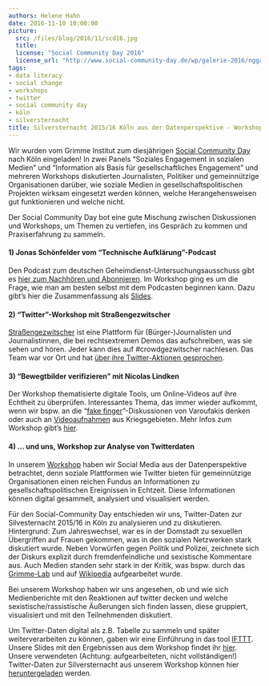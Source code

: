 ```yaml
---
authors: Helene Hahn
date: 2016-11-10 10:00:00
picture:
  src: /files/blog/2016/11/scd16.jpg
  title: 
  license: "Social Community Day 2016"
  license_url: "http://www.social-community-day.de/wp/galerie-2016/nggallery/social-community-day-2016/scday16-workshop-daten-visualisieren"
tags:
- data literacy
- social change
- workshops
- twitter
- social community day
- köln
- silversternacht
title: Silversternacht 2015/16 Köln aus der Datenperspektive - Workshop beim Social Community Day 
---
```


Wir wurden vom Grimme Institut zum diesjährigen [Social Community Day](http://www.social-community-day.de/) nach Köln eingeladen! In zwei Panels “Soziales Engagement in sozialen Medien” und “Information als Basis für gesellschaftliches Engagement” und mehreren Workshops diskutierten Journalisten, Politiker und gemeinnützige Organisationen darüber, wie soziale Medien in gesellschaftspolitischen Projekten wirksam eingesetzt werden können, welche Herangehensweisen gut funktionieren und welche nicht. 
<br/>

Der Social Community Day bot eine gute Mischung zwischen Diskussionen und Workshops, um Themen zu vertiefen, ins Gespräch zu kommen und Praxiserfahrung zu sammeln.

#### 1) Jonas Schönfelder vom “Technische Aufklärung”-Podcast 

Den Podcast zum deutschen Geheimdienst-Untersuchungsausschuss gibt es [hier zum Nachhören und Abonnieren](https://technische-aufklaerung.de/). Im Workshop ging es um die Frage, wie man am besten selbst mit dem Podcasten beginnen kann. Dazu gibt’s hier die Zusammenfassung als [Slides](https://jonas-schoenfelder.de/workshop/).

#### 2) “Twitter”-Workshop mit Straßengezwitscher

[Straßengezwitscher](https://www.strassengezwitscher.de/) ist eine Plattform für (Bürger-)Journalisten und Journalistinnen, die bei rechtsextremen Demos das aufschreiben, was sie sehen und hören. Jeder kann dies auf #crowdgezwitscher nachlesen. Das Team war vor Ort und hat [über ihre Twitter-Aktionen gesprochen](http://www.social-community-day.de/wp/2940/workshop-twitter-strassengezwitscher/).

#### 3) “Bewegtbilder verifizieren” mit Nicolas Lindken

Der Workshop thematisierte digitale Tools, um Online-Videos auf ihre Echtheit zu überprüfen. Interessantes Thema, das immer wieder aufkommt, wenn wir bspw. an die “[fake finger](https://www.youtube.com/watch?v=Vx-1LQu6mAE)”-Diskussionen von Varoufakis denken oder auch an [Videoaufnahmen](https://www.youtube.com/watch?v=b6A6twUGIbY) aus Kriegsgebieten.
Mehr Infos zum Workshop gibt’s [hier](http://www.social-community-day.de/wp/2946/workshop-fake-bewegtbild-verifizieren/). 

#### 4) … und uns, Workshop zur Analyse von Twitterdaten

In unserem [Workshop](http://www.social-community-day.de/wp/2957/workshop-daten-visualisieren/) haben wir Social Media aus der Datenperspektive betrachtet, denn soziale Plattformen wie Twitter bieten für gemeinnützige Organisationen einen reichen Fundus an Informationen zu gesellschaftspolitischen Ereignissen in Echtzeit. Diese Informationen können digital gesammelt, analysiert und visualisiert werden. 


Für den Social-Community Day entschieden wir uns, Twitter-Daten zur Silvesternacht 2015/16 in Köln zu analysieren und zu diskutieren. Hintergrund: Zum Jahreswechsel, war es in der Domstadt zu sexuellen Übergriffen auf Frauen gekommen, was in den sozialen Netzwerken stark diskutiert wurde. Neben Vorwürfen gegen Politik und Polizei, zeichnete sich der Diskurs explizit durch fremdenfeindliche und sexistische Kommentare aus. Auch Medien standen sehr stark in der Kritik, was bspw. durch das [Grimme-Lab](http://www.grimme-lab.de/2015/05/03/vertrauenskrise-der-medien/) und auf [Wikipedia](https://de.wikipedia.org/wiki/Sexuelle_%C3%9Cbergriffe_in_der_Silvesternacht_2015/16#Erg.C3.A4nzende_Literatur) aufgearbeitet wurde. 


Bei unserem Workshop haben wir uns angesehen, ob und wie sich Medienberichte mit den Reaktionen auf twitter decken und welche sexistische/rassistische Äußerungen sich finden lassen, diese gruppiert, visualisiert und mit den Teilnehmenden diskutiert. 


Um Twitter-Daten digital als z.B. Tabelle zu sammeln und später weiterverarbeiten zu können, gaben wir eine Einführung in das tool [IFTTT](https://ifttt.com/discover). Unsere Slides mit den Ergebnissen aus dem Workshop findet ihr [hier](/files/downloads/workshops/socialcommunityday-2016.pdf). Unsere verwendeten (Achtung: aufgearbeiteten, nicht vollständigen!) Twitter-Daten zur Silversternacht aus unserem Workshop können hier [heruntergeladen](https://drive.google.com/drive/folders/0B8GaLtzJXlwdVzE1VllYUTM4YW8?usp=sharing) werden.
